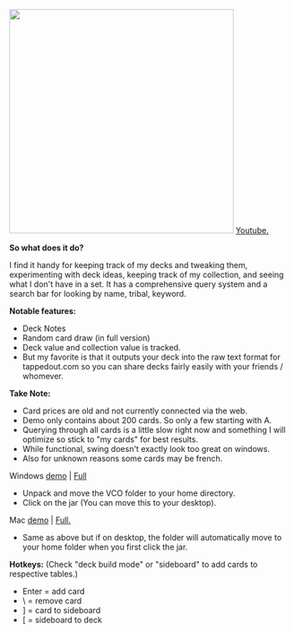 <img src="http://i.imgur.com/4Sh8rBx.png"  height="400">
<a href="http://www.youtube.com/watch?v=IFpPBQsTcFo&feature=youtu.be" rel="nofollow" target="_blank">Youtube.</a>

**So what does it do?**

I find it handy for keeping track of my decks and tweaking them, experimenting with deck ideas, keeping track of my collection, and seeing what I don't have in a set. It has a comprehensive query system and a search bar for looking by name, tribal, keyword.

**Notable features:**
- Deck Notes
- Random card draw (in full version)
- Deck value and collection value is tracked.
- But my favorite is that it outputs your deck into the raw text format for tappedout.com so you can share decks fairly easily with your friends / whomever.

**Take Note:**

- Card prices are old and not currently connected via the web.
- Demo only contains about 200 cards. So only a few starting with A.
- Querying through all cards is a little slow right now and something I will optimize so stick to "my cards" for best results.
- While functional, swing doesn't exactly look too great on windows.
- Also for unknown reasons some cards may be french.

Windows <a href="https://dl.dropboxusercontent.com/s/79iwezw9q6nf9k3/WindowsDemo.zip?dl=1&token_hash=AAFoeYnTwoT6TbSsW0Qehqm3-fLbQ1quPoNfb90cHJjSag"> 
demo</a> | <a href="https://dl.dropboxusercontent.com/s/fpeg9z28seyafrq/VCO.zip?dl=1&token_hash=AAE3i-QXBQRjgTLeCf8KyhdPN5F50TdTWP-FEbiUi4JOsA">
Full</a>
- Unpack and move the VCO folder to your home directory.
- Click on the jar (You can move this to your desktop).

Mac <a href="https://dl.dropboxusercont   ent.com/s/g4e9r90k1lsmeeh/Demo.zip?dl=1&token_hash=AAF-1OewSQhskTMSAzYapn_0-Kj0qhNKaJ2Zp0bRb2Mtqw">
demo</a> | <a href="https://dl-web.dropbox.com/get/VCO.zip?w=AACM9uKaoz7t9jwWAYN-qN8Bbni_fsRUZwDvVCSj5H7vhQ&dl=1">
Full.</a>
- Same as above but if on desktop, the folder will automatically move to your home folder when you first click the jar.

**Hotkeys:** (Check "deck build mode" or "sideboard" to add cards to respective tables.)

- Enter = add card
- \ = remove card
- ] = card to sideboard
- [ = sideboard to deck
